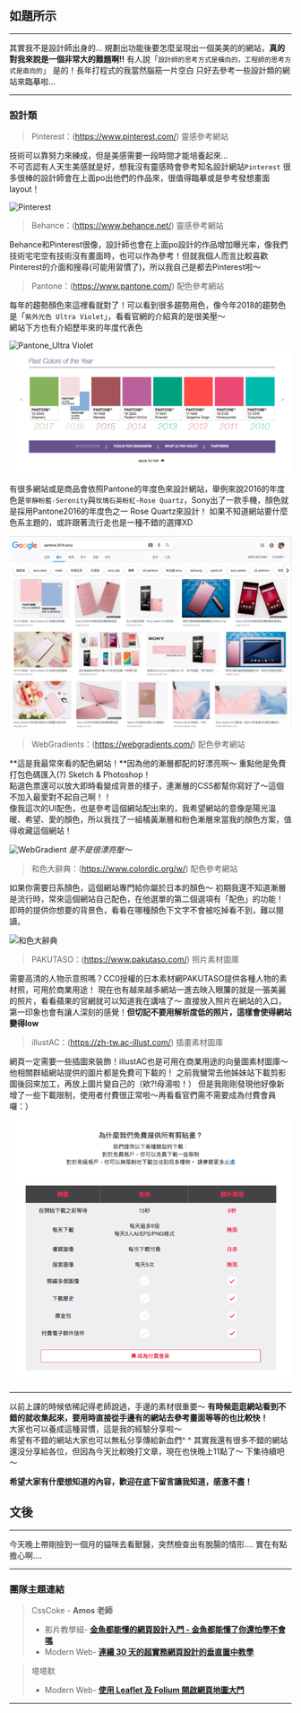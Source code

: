 ## 如題所示
---

其實我不是設計師出身的...
規劃出功能後要怎麼呈現出一個美美的的網站，**真的對我來說是一個非常大的難題啊!!**
有人說「`設計師的思考方式是橫向的，工程師的思考方式是直向的`」
是的！長年打程式的我當然腦筋一片空白
只好去參考一些設計類的網站來臨摹啦...

--- 

### 設計類

> Pinterest：(https://www.pinterest.com/)
> 靈感參考網站

技術可以靠努力來練成，但是美感需要一段時間才能培養起來...   
不可否認有人天生美感就是好，想我沒有靈感時會參考知名設計網站`Pinterest`
很多很棒的設計師會在上面po出他們的作品來，很值得臨摹或是參考發想畫面layout！

![Pinterest](https://github.com/tinatyc/King-Ironman-30Day-Challenge/blob/master/2018/article/img/pinterest.gif?raw=true)
   
     
> Behance：(https://www.behance.net/)
> 靈感參考網站

Behance和Pinterest很像，設計師也會在上面po設計的作品增加曝光率，像我們技術宅宅空有技術沒有畫面時，也可以作為參考！但就我個人而言比較喜歡Pinterest的介面和搜尋(可能用習慣了)，所以我自己是都去Pinterest啦～

    
> Pantone：(https://www.pantone.com/)
> 配色參考網站
    
每年的趨勢顏色來這裡看就對了！可以看到很多趨勢用色，像今年2018的趨勢色是「`紫外光色 Ultra Violet`」，看看官網的介紹真的是很美壓～    
網站下方也有介紹歷年來的年度代表色   

![Pantone_Ultra Violet](https://github.com/tinatyc/King-Ironman-30Day-Challenge/blob/master/2018/article/img/Pantone.gif?raw=true)
![Pantone_歷年年度色](https://github.com/tinatyc/King-Ironman-30Day-Challenge/blob/master/2018/article/img/Pantone_years.png?raw=true)

有很多網站或是商品會依照Pantone的年度色來設計網站，舉例來說2016的年度色是`寧靜粉藍-Serenity`與`玫瑰石英粉紅-Rose Quartz`，Sony出了一款手機，顏色就是採用Pantone2016的年度色之一 Rose Quartz來設計！
如果不知道網站要什麼色系主題的，或許跟著流行走也是一種不錯的選擇XD

![Pantone_Sony手機](https://github.com/tinatyc/King-Ironman-30Day-Challenge/blob/master/2018/article/img/Pantone_2016sony.png?raw=true)
   
    
> WebGradients：(https://webgradients.com/)
> 配色參考網站

**這是我最常來看的配色網站！**因為他的漸層都配的好漂亮啊～
重點他是免費打包色碼匯入(?) Sketch & Photoshop！   
點選色票還可以放大即時看變成背景的樣子，連漸層的CSS都幫你寫好了～這個不加入最愛對不起自己啊！！   
像我這次的UI配色，也是參考這個網站配出來的，我希望網站的意像是陽光溫暖、希望、愛的顏色，所以我找了一組橘黃漸層和粉色漸層來當我的顏色方案，值得收藏這個網站！

![WebGradient](https://github.com/tinatyc/King-Ironman-30Day-Challenge/blob/master/2018/article/img/webgradients.gif?raw=true)
_是不是很漂亮壓～_

     
> 和色大辭典：(https://www.colordic.org/w/)
> 配色參考網站

如果你需要日系顏色，這個網站專門給你屬於日本的顏色～
初期我還不知道漸層是流行時，常來這個網站自己配色，在他選單的第二個選項有「配色」的功能！
即時的提供你想要的背景色，看看在哪種顏色下文字不會被吃掉看不到，難以閱讀。

![和色大辭典](https://github.com/tinatyc/King-Ironman-30Day-Challenge/blob/master/2018/article/img/colordic.gif?raw=true)
         

> PAKUTASO：(https://www.pakutaso.com/)
> 照片素材圖庫

需要高清的人物示意照嗎？CC0授權的日本素材網PAKUTASO提供各種人物的素材照，可用於商業用途！
現在也有越來越多網站一進去映入眼簾的就是一張美麗的照片，看看蘋果的官網就可以知道我在講啥了～
直接放入照片在網站的入口，第一印象也會有讓人深刻的感覺！**但切記不要用解析度低的照片，這樣會使得網站變得low**

    
> illustAC：(https://zh-tw.ac-illust.com/)
> 插畫素材圖庫
   
網頁一定需要一些插圖來裝飾！illustAC也是可用在商業用途的向量圖素材圖庫～   
他相關群組網站提供的圖片都是免費可下載的！
之前我蠻常去他姊妹站下載剪影圖後回來加工，再放上圖片變自己的（欸?!母湯啦！）
但是我剛剛發現他好像新增了一些下載限制，使用者付費很正常啦～再看看官們需不需要成為付費會員囉：）
   
![illustAC](https://github.com/tinatyc/King-Ironman-30Day-Challenge/blob/master/2018/article/img/ac-illust.png?raw=true)

---
   
以前上課的時候依稀記得老師說過，手邊的素材很重要～
**有時候逛逛網站看到不錯的就收集起來，要用時直接從手邊有的網站去參考畫面等等的也比較快！**    
大家也可以養成這種習慣，這是我的經驗分享啦～   
希望有不錯的網站大家也可以無私分享傳給新血們^ ^
其實我還有很多不錯的網站還沒分享給各位，但因為今天比較晚打文章，現在也快晚上11點了～
下集待續吧～

**希望大家有什麼想知道的內容，歡迎在底下留言讓我知道，感激不盡！**

## 文後

---

今天晚上帶剛撿到一個月的貓咪去看獸醫，突然檢查出有脫腸的情形....
實在有點擔心啊....

---

### 團隊主題連結

> CssCoke - **Amos 老師**
>
> - 影片教學組- **[金魚都能懂的網頁設計入門 - 金魚都能懂了你還怕學不會嗎](https://ithelp.ithome.com.tw/users/20112550/ironman/2072)**
> - Modern Web- **[連續 30 天的超實務網頁設計的垂直置中教學](https://ithelp.ithome.com.tw/users/20112550/ironman/2092)**

> 塔塔默
>
> - Modern Web- **[使用 Leaflet 及 Folium 開啟網頁地圖大門](https://ithelp.ithome.com.tw/users/20112552/ironman/2074)**

---
